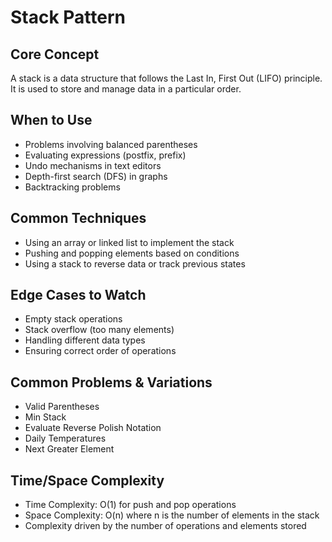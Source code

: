# Stack Pattern

## Core Concept
A stack is a data structure that follows the Last In, First Out (LIFO) principle. It is used to store and manage data in a particular order.

## When to Use
- Problems involving balanced parentheses
- Evaluating expressions (postfix, prefix)
- Undo mechanisms in text editors
- Depth-first search (DFS) in graphs
- Backtracking problems



## Common Techniques
- Using an array or linked list to implement the stack
- Pushing and popping elements based on conditions
- Using a stack to reverse data or track previous states

## Edge Cases to Watch
- Empty stack operations
- Stack overflow (too many elements)
- Handling different data types
- Ensuring correct order of operations

## Common Problems & Variations
- Valid Parentheses
- Min Stack
- Evaluate Reverse Polish Notation
- Daily Temperatures
- Next Greater Element

## Time/Space Complexity
- Time Complexity: O(1) for push and pop operations
- Space Complexity: O(n) where n is the number of elements in the stack
- Complexity driven by the number of operations and elements stored